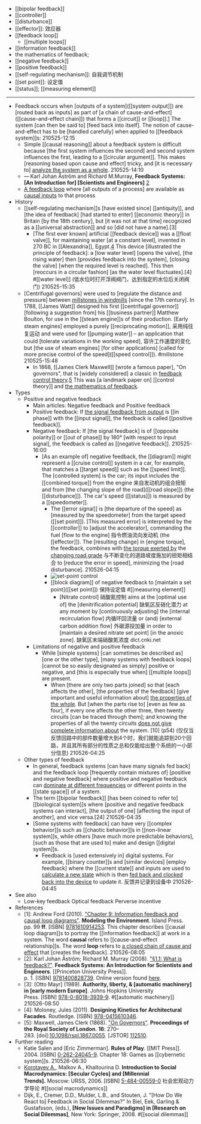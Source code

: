 - [[bipolar feedback]]
- [[controller]]
- [[disturbance]]
- [[effector]]: 效应器
- [[feedback loop]]
    - [[multiple loops]]
- [[information feedback]]
- the mathematics of feedback;
- [[negative feedback]]
- [[positive feedback]]
- [[self-regulating mechanism]]: 自我调节机制
- [[set point]]: 设定值
- [[status]]; [[measuring element]]
- ---
- Feedback occurs when [outputs of a system]([[system output]]) are [routed back as inputs] as part of [a chain of cause-and-effect]([[cause-and-effect chain]]) that forms a [[circuit]] or [[loop]].[1](((SJzAqLqJg))) The system [can then be said to] [feed back into itself]. The notion of cause-and-effect has to be [handled carefully] when applied to [[feedback system]]s:
210525-12:15
    - Simple [[causal reasoning]] about a feedback system is difficult because [the first system influences the second] and second system influences the first, leading to a [[circular argument]]. This makes [reasoning based upon cause and effect] tricky, and [it is necessary to] [analyze the system as a whole](((2ERIl2IZu))).
210525-14:10
    - — Karl Johan Åström and Richard M.Murray, __Feedback Systems: [An Introduction for] [Scientists and Engineers]__ [2](((KWxcPfaKv)))
    - [A feedback loop](https://en.wikipedia.org/wiki/File:General_Feedback_Loop.svg) where [all outputs of a process] are available as [causal inputs](((4gT3P9V1Z))) to that process
- History
    - [[self-regulating mechanism]]s [have existed since] [[antiquity]], and [the idea of feedback] [had started to enter] [[economic theory]] in Britain [by the 18th century], but [it was not at that time] recognized as a [[universal abstraction]] and so [did not have a name].[3]
        - [The first ever known] artificial [[feedback device]] was a [[float valve]], for maintaining water [at a constant level], invented in 270 BC in [[Alexandria]], Egypt.[4](((IMY4vZkFu))) This device [illustrated the principle of feedback]: a [low water level] [opens the valve], [the rising water] then [provides feedback into the system], [closing the valve] [when the required level is reached]. This then [reoccurs in a circular fashion] [as the water level fluctuates].[4] #[[water level]]
(低水位时打开浮阀阀门，达到指定的水位后关闭阀门)
210525-15:35
    - [Centrifugal governors] were used to [regulate the distance and pressure] between [millstones in windmills]([[windmill]]) [since the 17th century]. In 1788, [[James Watt]] designed his first [[centrifugal governor]] [following a suggestion from] his [[business partner]] Matthew Boulton, for use in the [[steam engine]]s of their production. [Early steam engines] employed a purely [[reciprocating motion]], 采用纯往复运动 and were used for [[pumping water]] – an application that could [tolerate variations in the working speed], 容许工作速度的变化 but [the use of steam engines] [for other applications] [called for more precise control of the speed]([[speed control]]). #millstone
210525-15:48
        - In 1868, [[James Clerk Maxwell]] [wrote a famous paper], "On governors", that is [widely considered] a classic in [feedback control theory](((4zSdF8eLA))).[5](((bTD0ynsB5))) This was [a landmark paper on] [[control theory]] and [the mathematics of feedback](((sy9FdFatr))).
- Types
    - Positive and negative feedback
        - Main articles: Negative feedback and Positive feedback
        - Positive feedback: If [the signal feedback from output](((p49eJTP10))) is [[in phase]] with the [[input signal]], the feedback is called [[positive feedback]].
        - Negative feedback: If [the signal feedback] is of [[opposite polarity]] or [[out of phase]] by 180° [with respect to input signal], the feedback is called as [[negative feedback]].
210525-16:00
            - [As an example of] negative feedback, the [[diagram]] might represent a [[cruise control]] system in a car, for example, that matches a [[target speed]] such as the [[speed limit]]. The [controlled system] is the car; its input includes the [[combined torque]] from the engine 来自发动机的组合扭矩 and from [the changing slope of the road]([[road slope]]) (the [[disturbance]]). The car's speed ([[status]]) is measured by a [[speedometer]]. 
                - The [[error signal]] is [the departure of the speed] as [measured by the speedometer] from the target speed ([[set point]]). [This measured error] is interpreted by the [[controller]] to [adjust the accelerator], commanding the fuel [flow to the engine] 指令燃油流向发动机 (the [[effector]]). The [resulting change] in [engine torque], the feedback, combines with [the torque exerted by](((0lMFkh8z7))) the [changing road grade](((lIYxvnhKO))) 与不断变化的道路坡度施加的扭矩相结合 to [reduce the error in speed], minimizing the [road disturbance].
210526-04:15
                - ![set-point control](https://upload.wikimedia.org/wikipedia/commons/e/ee/Set-point_control.png)
                - [[block diagram]] of negative feedback to [maintain a set point]([[set point]]) 保持设定值   #[[measuring element]]
                    - [Nitrate control] 硝酸氮控制 aims at the [optimal use of] the [denitrification potential] 缺氧区反硝化潜力 at any moment by [continuously adjusting] the [internal recirculation flow] 内循环回流量 or (and) [external carbon addition flow] 外碳源投加量 in order to [maintain a desired nitrate set point] [in the anoxic zone]. 缺氧区末端硝酸氮浓度 dict.cnki.net
        - Limitations of negative and positive feedback
            - While [simple systems] [can sometimes be described as] [one or the other type], [many systems with feedback loops] [cannot be so easily designated as simply] positive or negative, and [this is especially true when] [[multiple loops]] are present.
                - When [there are only two parts joined] so that [each affects the other], [the properties of the feedback] [give important and useful information about] [the properties of the whole](((2ERIl2IZu))). But [when the parts rise to] [even as few as four], if every one affects the other three, then twenty circuits [can be traced through them]; and knowing the properties of all the twenty circuits [does not give complete information about](((pFQCI1GuU))) the system. [10] (p54)
(仅仅当反馈回路中的部件数量增大到4个时，我们就能追踪到20个回路，并且其所有部分的性质之总和仅能给出整个系统的一小部分信息)
210526-04:25
    - Other types of feedback
        - In general, feedback systems [can have many signals fed back] and the feedback loop [frequently contain mixtures of] [positive and negative feedback] where positive and negative feedback can [dominate at different frequencies](((p5wb7oZ8r))) or different points in the [[state space]] of a system.
        - The term [[bipolar feedback]] [has been coined to refer to] [[biological system]]s where [positive and negative feedback systems can interact], [the output of one] [affecting the input of another], and vice versa.[24]
210526-04:35
        - [Some systems with feedback] can have very [[complex behavior]]s such as [[chaotic behavior]]s in [[non-linear system]]s, while others [have much more predictable behaviors], [such as those that are used to] make and design [[digital system]]s.
            - Feedback is [used extensively in] digital systems. For example, [[binary counter]]s and [similar devices] [employ feedback] where the [[current state]] and inputs are used to [calculate a new state](((btrA1_APN))) which is then [fed back and clocked back into the device](((2Yc5yOwb5))) to update it. 反馈并记录到设备中
210526-04:45
- See also
    - Low-key feedback
Optical feedback
Perverse incentive
- References
    - [1]: Andrew Ford (2010). ["Chapter 9: Information feedback and causal loop diagrams"](https://books.google.com/books?id=38PJahZTzC0C&pg=PA99lpg). __Modeling the Environment__. Island Press. pp. 99 __ff__. [ISBN] [9781610914253](https://en.wikipedia.org/wiki/Special:BookSources/9781610914253). This chapter describes [[causal loop diagram]]s to portray the [[information feedback]] at work in a system. The word __causal__ refers to [[cause-and-effect relationship]]s. The word __loop__ refers to [a closed chain of cause and effect](((yRdSOH2nd))) that [creates the feedback].
210526-08:05
    - [2]: Karl Johan Åström; Richard M. Murray (2008). ["§1.1: What is feedback?"](https://books.google.com/books?id=cdG9fNqTDS8C&q=%22This+makes+reasoning+based+on+cause+and+effect+tricky%22&pg=PA1). __Feedback Systems: An Introduction for Scientists and Engineers__. [[Princeton University Press]]. p. 1. [ISBN] [9781400828739](https://en.wikipedia.org/wiki/Special:BookSources/9781400828739). Online version found [here](http://authors.library.caltech.edu/25062/1/Feedback08.pdf).
    - [3]: [Otto Mayr] (1989). __Authority, liberty, & [automatic machinery] in [early modern Europe]__. Johns Hopkins University Press. [ISBN] [978-0-8018-3939-9](https://en.wikipedia.org/wiki/Special:BookSources/978-0-8018-3939-9). #[[automatic machinery]]
210526-08:50
    - [4]: Moloney, Jules (2011). __Designing Kinetics for Architectural Facades__. Routledge. [ISBN] [978-0415610346](https://en.wikipedia.org/wiki/Special:BookSources/978-0415610346).
    - [5]: Maxwell, James Clerk (1868). ["On Governors"](https://doi.org/10.1098%2Frspl.1867.0055). __Proceedings of the Royal Society of London__. **16**: 270–283. [doi]:[10.1098/rspl.1867.0055](https://doi.org/10.1098%2Frspl.1867.0055). [JSTOR] [112510](https://www.jstor.org/stable/112510).
- Further reading
    - Katie Salen and [Eric Zimmerman]. __Rules of Play__. [[MIT Press]]. 2004. [ISBN] [0-262-24045-9](https://en.wikipedia.org/wiki/Special:BookSources/0-262-24045-9). Chapter 18: Games as [[cybernetic system]]s.
210526-06:30
    - [Korotayev A.](https://www.academia.edu/22215616/Introduction_to_Social_Macrodynamics_Secular_Cycles_and_Millennial_Trends), Malkov A., Khaltourina D. __Introduction to Social Macrodynamics: [Secular Cycles] and [Millennial Trends].__ Moscow: URSS, 2006. [ISBN] [5-484-00559-0](https://en.wikipedia.org/wiki/Special:BookSources/5-484-00559-0) 社会宏观动力学导论 #[[social macrodynamics]]
    - Dijk, E., Cremer, D.D., Mulder, L.B., and Stouten, J. "[How Do We React to] Feedback in Social Dilemmas?" In Biel, Eek, Garling & Gustafsson, (eds.), __[New Issues and Paradigms] in [Research on Social Dilemmas]__, New York: Springer, 2008. #[[social dilemmas]]
